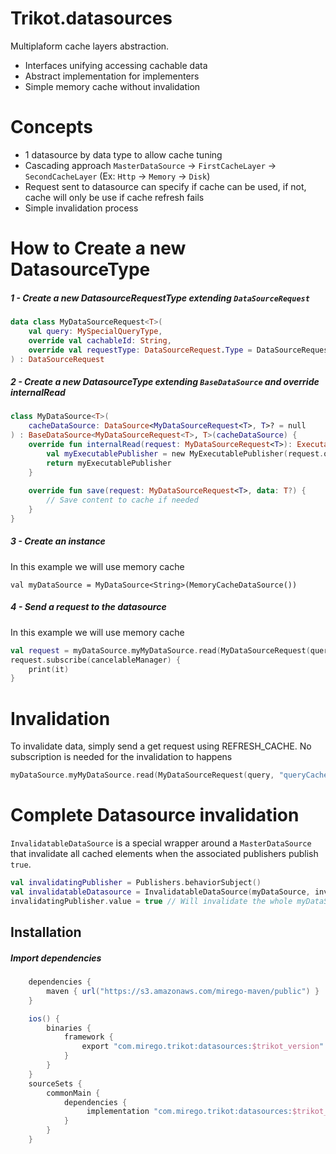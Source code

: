 # Trikot.datasources

Multiplaform cache layers abstraction.
- Interfaces unifying accessing cachable data
- Abstract implementation for implementers
- Simple memory cache without invalidation

# Concepts
- 1 datasource by data type to allow cache tuning
- Cascading approach `MasterDataSource` -> `FirstCacheLayer` -> `SecondCacheLayer` (Ex: `Http` -> `Memory` -> `Disk`)
- Request sent to datasource can specify if cache can be used, if not, cache will only be use if cache refresh fails
- Simple invalidation process

# How to Create a new DatasourceType

##### 1 - Create a new DatasourceRequestType extending `DataSourceRequest`
```kotlin
data class MyDataSourceRequest<T>(
    val query: MySpecialQueryType,
    override val cachableId: String,
    override val requestType: DataSourceRequest.Type = DataSourceRequest.Type.USE_CACHE
) : DataSourceRequest
```

##### 2 - Create a new DatasourceType extending `BaseDataSource` and override internalRead
```kotlin
class MyDataSource<T>(    
    cacheDataSource: DataSource<MyDataSourceRequest<T>, T>? = null
) : BaseDataSource<MyDataSourceRequest<T>, T>(cacheDataSource) {
    override fun internalRead(request: MyDataSourceRequest<T>): ExecutablePublisher<T> {
        val myExecutablePublisher = new MyExecutablePublisher(request.query)
        return myExecutablePublisher
    }
    
    override fun save(request: MyDataSourceRequest<T>, data: T?) {
        // Save content to cache if needed
    }
}
```

##### 3 - Create an instance
In this example we will use memory cache
```
val myDataSource = MyDataSource<String>(MemoryCacheDataSource())
```

##### 4 - Send a request to the datasource
In this example we will use memory cache
```kotlin
val request = myDataSource.myMyDataSource.read(MyDataSourceRequest(query, "queryCacheId"))
request.subscribe(cancelableManager) {
    print(it)
}
```

# Invalidation
To invalidate data, simply send a get request using REFRESH_CACHE. No subscription is needed for the invalidation to happens
```kotlin
myDataSource.myMyDataSource.read(MyDataSourceRequest(query, "queryCacheId", DataSourceRequest.Type.REFRESH_CACHE))
```

# Complete Datasource invalidation
`InvalidatableDataSource` is a special wrapper around a `MasterDataSource` that invalidate all cached elements when the associated publishers publish `true`.
```kotlin
val invalidatingPublisher = Publishers.behaviorSubject()
val invalidatableDatasource = InvalidatableDataSource(myDataSource, invalidatingPublisher)
invalidatingPublisher.value = true // Will invalidate the whole myDataSource cache
```

## Installation
##### Import dependencies
```groovy
    dependencies {
        maven { url("https://s3.amazonaws.com/mirego-maven/public") }
    }

    ios() {
        binaries {
            framework {
                export "com.mirego.trikot:datasources:$trikot_version"
            }
        }
    }
    sourceSets {
        commonMain {
            dependencies {
                 implementation "com.mirego.trikot:datasources:$trikot_version"
            }
        }
    }
```
